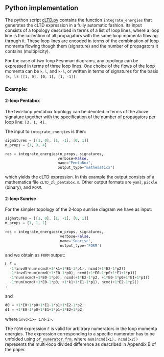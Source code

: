 ## Python implementation
The python script [cLTD.py](./cLTD.py) contains the function `integrate_energies` that generates the cLTD expression in a fully automatic fashion. 
Its input consists of a topology described in terms of a list of loop lines, where a loop line is the collection of all propagators with the same loop momenta flowing through it.
These loop lines are encoded in terms of the combination of loop momenta flowing though them (signature) and the number of propagators it contains (multiplicity). 


For the case of two-loop Feynman diagrams, any topology can be expressed in terms of three loop lines. 
One choice of the flows of the loop momenta can be `k`, `l`, and `k-l`, or written in terms of signatures for the basis `(k, l)`: `[[1, 0], [0, 1], [1, -1]]`.


### Example:
#### 2-loop Pentabox
The two-loop pentabox topology can be denoted in terms of the above signature together with the specification of the number of propagators per loop line: `[3, 1, 4]`.

The input to `integrate_energies` is then:
```python 
signatures = [[1, 0], [1, -1], [0, 1]]
n_props = [1, 3, 4]

res = integrate_energies(n_props, signatures,
                        verbose=False,
                        name="PentaBox",
                        output_type="mathematica")
```

which yields the cLTD expression. In this example the output consists of a mathematica file `cLTD_2l_pentabox.m`.
Other output formats are `yaml`, `pickle` (binary), and `FORM`.

#### 2-loop Sunrise
For the simpler topology of the 2-loop sunrise diagram we have as input:
```python
signatures = [[1, 0], [1, -1], [0, 1]]
n_props = [1, 1, 1]

res = integrate_energies(n_props, signatures,
                         verbose=False,
                         name='Sunrise',
                         output_type='FORM')
```
and we obtain as `FORM` output:
```python
L F = 
  -1*invd0*num(ncmd(+1*k1+1*E1-1*p1), ncmd(+1*E2-1*p2))
  -1*invd1*num(ncmd(+1*E0-1*p0), ncmd(+1*E0-1*p0+1*E1+1*p1))
  -1*num(ncmd(+1*E0-1*p0), ncmd(+1*E2-1*p2, +1*E0-1*p0+1*E1+1*p1))
  -1*num(ncmd(+1*E0-1*p0, +1*k1+1*E1-1*p1), ncmd(+1*E2-1*p2))
;
```
and
```python
d0 = +1*E0+1*p0+1*E1-1*p1+1*E2-1*p2;
d1 = +1*E0-1*p0+1*E1+1*p1+1*E2+1*p2;
```
where `invd<i>= 1/d<i>`. 

The `FORM` expression `F` is valid for arbitrary numerators in the loop momenta energies. 
The expression corresponding to a specific numerator has to be unfolded using [`pf_numerator.frm`](./pf_numerator.frm), where `num(ncmd(x1), ncmd(x2))` represents the multi-loop divided difference as described in Appendix B of the paper.
